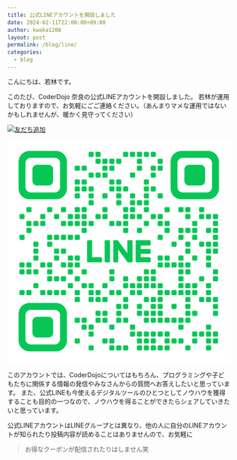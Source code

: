 ```yaml
---
title: 公式LINEアカウントを開設しました
date: 2024-02-11T22:00:00+09:00
author: kwaka1208
layout: post
permalink: /blog/line/
categories:
  - blog
---
```

こんにちは、若林です。

このたび、CoderDojo 奈良の公式LINEアカウントを開設しました。
若林が運用しておりますので、お気軽にごご連絡ください。（あんまりマメな運用ではないかもしれませんが、暖かく見守ってください）

<a href="https://lin.ee/G7KofgQz"><img src="https://scdn.line-apps.com/n/line_add_friends/btn/ja.png" alt="友だち追加" height="36" border="0"></a>

![LINE QRコード](/assets/images/etc/L_gainfriends_2dbarcodes_GW.png)

このアカウントでは、CoderDojoについてはもちろん、プログラミングや子どもたちに関係する情報の発信やみなさんからの質問へお答えしたいと思っています。
また、公式LINEも今使えるデジタルツールのひとつとしてノウハウを獲得することも目的の一つなので、ノウハウを得ることができたらシェアしていきたいと思っています。

公式LINEアカウントはLINEグループとは異なり、他の人に自分のLINEアカウントが知られたり投稿内容が読めることはありませんので、お気軽に

> お得なクーポンが配信されたりはしません笑

